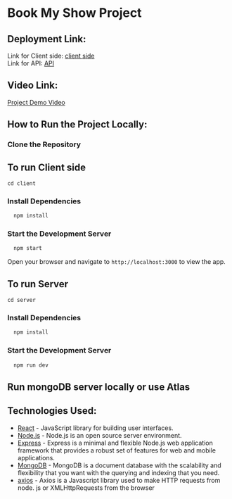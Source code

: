 # Book My Show Project

## Deployment Link:
Link for Client side: [client side](https://book-my-show-beryl-two.vercel.app/) <br>
Link for API: [API](https://booking-4lm3.onrender.com/api/booking) 


## Video Link:
[Project Demo Video](https://youtube.com)


## How to Run the Project Locally:

### Clone the Repository

## To run Client side
`cd client`
### Install Dependencies
```bash
  npm install
```
### Start the Development Server
```bash
  npm start
```
Open your browser and navigate to `http://localhost:3000` to view the app.

## To run Server 
`cd server`
### Install Dependencies
```bash
  npm install
```
### Start the Development Server
```bash
  npm run dev
```

## Run mongoDB server locally or use Atlas

## Technologies Used:
- [React](https://reactjs.org/) - JavaScript library for building user interfaces.
- [Node.js]([https://redux.js.org/](https://nodejs.org/en)) - Node.js is an open source server environment.
- [Express](https://expressjs.com/) - Express is a minimal and flexible Node.js web application framework that provides a robust set of features for web and mobile applications.
- [MongoDB](https://www.mongodb.com/what-is-mongodb) - MongoDB is a document database with the scalability and flexibility that you want with the querying and indexing that you need.
- [axios](https://axios-http.com/docs/intro) - Axios is a Javascript library used to make HTTP requests from node. js or XMLHttpRequests from the browser
